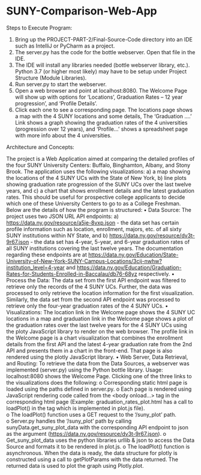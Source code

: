 # SUNY-Comparison-Web-App
Steps to Execute Program:

1.	Bring up the PROJECT-PART-2/Final-Source-Code directory into an IDE such as IntelliJ or PyCharm as a project. 
2.	The server.py has the code for the bottle webserver. Open that file in the IDE. 
3.	The IDE will install any libraries needed (bottle webserver library, etc.). Python 3.7 (or higher most likely) may have to be setup under Project Structure (Module Libraries). 
4.	Run server.py to start the webserver. 
5.	Open a web browser and point at localhost:8080. The Welcome Page will show up with options for ‘Locations’, Graduation Rates – 12 year progression’, and ‘Profile Details’. 
6.	Click each one to see a corresponding page. The locations page shows a map with the 4 SUNY locations and some details, The ‘Graduation ….’ Link shows a graph showing the graduation rates of the 4 universities (progression over 12 years), and ‘Profile…’ shows a spreadsheet page with more info about the 4 universities. 

Architecture and Concepts:

The project is a Web Application aimed at comparing the detailed profiles of the four SUNY University Centers: Buffalo, Binghamton, Albany, and Stony Brook. The application uses the following visualizations: a) a map showing the locations of the 4 SUNY UCs with the State of New York, b) line plots showing graduation rate progression of the SUNY UCs over the last twelve years, and c) a chart that shows enrollment details and the latest graduation rates. This should be useful for prospective college applicants to decide which one of these University Centers to go to as a College Freshman.  Below are the details of how the program is structured:
•	Data Source:  The project uses two JSON URL API endpoints: a) https://data.ny.gov/resource/a5je-8vxp.json -  the data set has certain profile information such as location, enrollment, majors, etc. of all sixty SUNY institutions within NY State, and b) https://data.ny.gov/resource/dv3t-9r67.json - the data set has 4-year, 5-year, and 6-year graduation rates of all SUNY institutions covering the last twelve years. The documentation regarding these endpoints are at https://data.ny.gov/Education/State-University-of-New-York-SUNY-Campus-Locations/3cij-nwhw?institution_level=4-year and https://data.ny.gov/Education/Graduation-Rates-for-Students-Enrolled-in-Baccalau/db76-68yz respectively. 
•	Process the Data: The data set from the first API endpoint was filtered to retrieve only the records of the 4 SUNY UCs. Further, the data was processed to only retrieve the location information for the first visualization. Similarly, the data set from the second API endpoint was processed to retrieve only the four-year graduation rates of the 4 SUNY UCs. 
•	Visualizations: The location link in the Welcome page shows the 4 SUNY UC locations in a map and graduation link in the Welcome page shows a plot of the graduation rates over the last twelve years for the 4 SUNY UCs using the ploty JavaScript library to render on the web browser. The profile link in the Welcome page is a chart visualization that combines the enrollment details from the first API and the latest 4-year graduation rate from the 2nd API and presents them in a chart in the front-end. That page is also rendered using the plotly JavaScript library. 
•	Web Server, Data Retrieval, and Routing: To retrieve the data from the Data Sources, a webserver was implemented (server.py) using the Python bottle library. Usage: localhost:8080 shows the Welcome Page. Clicking one of the three links to the visualizations does the following:
o	Corresponding static html page is loaded using the paths defined in server.py. 
o	Each page is rendered using JavaScript rendering code called from the <body onload…> tag in the corresponding html page (Example: graduation_rates_plot.html has a call to loadPlot() in the <body onload..> tag which is implemented in plot.js file).  
o	The loadPlot() function uses a GET request to the ‘/suny_plot’ path.  
o	Server.py handles the ‘/suny_plot’ path by calling sunyData.get_suny_plot_data with the corresponding API endpoint to json as the argument (https://data.ny.gov/resource/dv3t-9r67.json). 
o	Get_suny_plot_data uses the python libraries urllib & json to access the Data Source and formats it to be rendered in plot.js. 
o	The loadPlot() function is asynchronous. When the data is ready, the data structure for plotly is constructed using a call to getPlotParams with the data returned. The returned data is used to plot the graph using Plotly.plot. 
